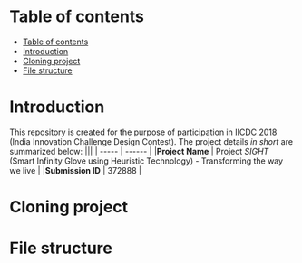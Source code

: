 # Table of contents
- [Table of contents](#table-of-contents)
- [Introduction](#introduction)
- [Cloning project](#cloning-project)
- [File structure](#file-structure)

# Introduction
This repository is created for the purpose of participation in [IICDC 2018](https://innovate.mygov.in/india-innovation-challenge-design-contest-2018/) (India Innovation Challenge Design Contest). The project details _in short_ are summarized below:
|||
| ----- | ------ |
|**Project Name** | Project _SIGHT_ (Smart Infinity Glove using Heuristic Technology) - Transforming the way we live |
|**Submission ID** | 372888 |

# Cloning project
<!-- TODO: Implement cloning the project part for developers and users -->

# File structure
<!-- TODO: Create a file structure and add description for it -->
